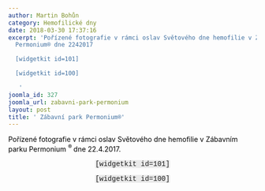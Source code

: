 ```yaml
---
author: Martin Bohůn
category: Hemofilické dny
date: 2018-03-30 17:37:16
excerpt: 'Pořízené fotografie v rámci oslav Světového dne hemofilie v Zábavním parku
  Permonium® dne 2242017

  [widgetkit id=101]

  [widgetkit id=100]

   '
joomla_id: 327
joomla_url: zabavni-park-permonium
layout: post
title: ' Zábavní park Permonium®'
---
```


<p>
 <span style="color: #000000;">
  Pořízené fotografie v rámci oslav Světového dne hemofilie v Zábavním parku Permonium
  <sup>
   ®
  </sup>
  dne 22.4.2017.
 </span>
</p>
<p style="text-align: center;">
 <span style="font-family: Courier New; background-color: #eaeaea;">
  [widgetkit id=101]
 </span>
</p>
<p style="text-align: center;">
 <span style="font-family: Courier New; background-color: #eaeaea;">
  [widgetkit id=100]
  <br/>
 </span>
</p>
<p style="text-align: center;">
</p>